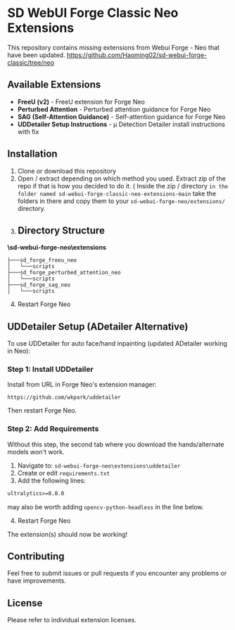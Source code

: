 # SD WebUI Forge Classic Neo Extensions

This repository contains missing extensions from Webui Forge - Neo that have been updated.
https://github.com/Haoming02/sd-webui-forge-classic/tree/neo

## Available Extensions

- **FreeU (v2)** - FreeU extension for Forge Neo
- **Perturbed Attention** - Perturbed attention guidance for Forge Neo  
- **SAG (Self-Attention Guidance)** - Self-attention guidance for Forge Neo
- **UDDetailer Setup Instructions** - μ Detection Detailer install instructions with fix
## Installation

1. Clone or download this repository
2. Open / extract depending on which method you used. Extract zip of the repo if that is how you decided to do it. ( Inside the zip / directory `in the folder named sd-webui-forge-classic-neo-extensions-main` take the folders in there and copy them to your `sd-webui-forge-neo/extensions/` directory. 
3. ## Directory Structure

**\sd-webui-forge-neo\extensions**

```
├───sd_forge_freeu_neo
│   └───scripts
├───sd_forge_perturbed_attention_neo
│   └───scripts
├───sd_forge_sag_neo
│   └───scripts
```
4. Restart Forge Neo 

## UDDetailer Setup (ADetailer Alternative)

To use UDDetailer for auto face/hand inpainting (updated ADetailer working in Neo):

### Step 1: Install UDDetailer

Install from URL in Forge Neo's extension manager:
```
https://github.com/wkpark/uddetailer
```

Then restart Forge Neo.

### Step 2: Add Requirements

Without this step, the second tab where you download the hands/alternate models won't work.

1. Navigate to: `sd-webui-forge-neo\extensions\uddetailer`
2. Create or edit `requirements.txt`
3. Add the following lines:

```txt
ultralytics>=8.0.0
```
may also be worth adding 
```opencv-python-headless``` in the line below.


4. Restart Forge Neo

The extension(s) should now be working!

## Contributing

Feel free to submit issues or pull requests if you encounter any problems or have improvements.

## License

Please refer to individual extension licenses.
